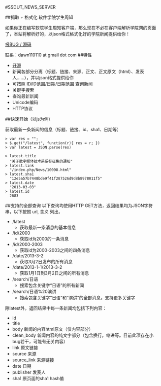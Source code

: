 #SSDUT_NEWS_SERVER

##抓取 + 格式化 软件学院学生周知

如果你正在编写软院学生周知客户端，那么现在不必在客户端解析学院网的页面了，本站将解析好的，以json格式格式化好的学院新闻提供给你！

[报BUG / 源码](https://github.com/dawn110110/ssdut_news_server)

联系：dawn110110 at gmail dot com
##特性
- [开源](https://github.com/dawn110110/ssdut_news_server)
- 新闻各部分分离（标题、链接、来源、正文、正文原文（html）、发表人……），并以json格式提供给你
- 可按照 ID/ID范围/日期/日期范围 查询新闻
- 关键字搜索
- 查询最新新闻
- Unicode编码
- HTTP协议

##快速开始（以js为例）

获取最新一条新闻的信息（标题、链接、id、sha1、日期等）

	> var res = "";
	> $.get("/latest", function(r){ res = r; })
	> var latest = JSON.parse(res)
	
	> latest.title
	  "关于数字媒体技术系系标征集的通知"
	> latest.link
	  "/index.php/News/10098.html"
	> latest.sha1
	  "12e5a57b7448bde9f41f287526d9d8b8978011f5"
	> latest.date
	  "2013-03-03"
	> latest.id
	  2683

##支持的全部查询
以下查询均使用HTTP GET方法，返回结果均为JSON字符串，以下按照 url, 含义 列出。

- /latest
	- 获取最新一条消息的基本信息
- /id/2000 
	- 获取id为2000的一条消息
- /id/2000-2003 
	- 获取id为2000-2003之间的四条消息
- /date/2013-3-2 
	- 获取3月2日发布的所有消息
- /date/2013-1-1/2013-3-2 
	- 获取1月1日到3月2日之间的所有消息
- /search/日语 
	- 搜索包含关键字“日语”的所有新闻
- /search/日语%20演讲 
	- 搜索包含关键字“日语”和“演讲”的全部消息，支持更多关键字

除latest外，返回结果中每一条新闻均包括下列内容：

- id
- title
- body 新闻的内容html原文（仅内容部分）
- clean_body 新闻内容的纯文字部分（包含换行，缩进等。目前此项存在小bug若干，可能有无关内容）
- link 原文链接
- source 来源
- source_link 来源链接
- date 日期
- publisher 发表人
- sha1 原页面的sha1 hash值
